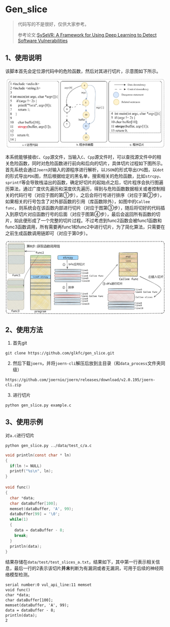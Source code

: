 # Gen_slice

> 代码写的不是很好，仅供大家参考。
>
> 参考论文:[SySeVR: A Framework for Using Deep Learning to Detect Software Vulnerabilities](https://arxiv.org/abs/1807.06756)

## 1、使用说明

该脚本首先会定位源代码中的危险函数，然后对其进行切片，示意图如下所示。

<img src="./pic/wps1.jpg" alt="img" style="zoom:150%;" />

本系统能够接收`C`、`Cpp`源文件，当输入`C`、`Cpp`源文件时，可以查找源文件中的相关危险函数，同时对危险函数进行前向和后向的切片，具体切片过程如下图所示。首先系统会通过`Joern`对输入的源程序进行解析，以`JSON`的形式导出`CPG`图，以`dot`的形式导出`PDG`图，然后根据给定的黑名单，搜索相关的危险函数，比如`strcpy`、`sprintf`等会导致栈溢出的函数，确定好切片的起始点之后，切片程序会执行图遍历算法，通过广度优先遍历和深度优先遍历，得到与危险函数数据相关或者控制相关的代码行号（对应于图的第①步），之后会将行号进行排序（对应于第②步），如果相关的行号包含了对外部函数的引用（库函数除外），如图中的`Callee func`，则系统会在该函数内部进行切片（对应于图第③步），随后将切好的代码插入到原切片对应函数行号的后面（对应于图第④步），最后会返回所有函数的切片，如此便形成了一个完整的切片过程。不过考虑到func2函数会被func1函数和func3函数调用，所有需要再func1和func2中进行切片，为了简化算法，只需要在之前生成函数调用链即可（对应于第0步）。

<img src="./pic/wps2.jpg" alt="img" style="zoom:150%;" />



## 2、使用方法

1. 首先git

```
git clone https://github.com/glkfc/gen_slice.git
```

2. 然后下载`joern`，并将`joern-cli`解压后放到主目录（和`data_process`文件夹同级）

```
https://github.com/joernio/joern/releases/download/v2.0.195/joern-cli.zip
```

3. 进行切片

```
python gen_slice.py example.c
```



## 3、使用示例

对`a.c`进行切片

```
python gen_slice.py ../data/test_c/a.c
```

```c
void println(const char * ln)
{
  if(ln != NULL)
  printf("%s\n", ln);
}

void func()
{
  char *data;
  char dataBuffer[100];
  memset(dataBuffer, 'A', 99);
  dataBuffer[99] = '\0';
  while(1)
  {
    data = dataBuffer - 8;
    break;
  }
  println(data);
}
```

结果存储在`data/test/test_slices_a.txt`，结果如下，其中第一行表示相关信息，最后一行的2表示该切片**并未**判断为有漏洞或者无漏洞，可用于后续的神经网络模型检测。

```
serial number:0 vul_api_line:11 memset
void func()
char *data;
char dataBuffer[100];
memset(dataBuffer, 'A', 99);
data = dataBuffer - 8;
println(data);
2
```

